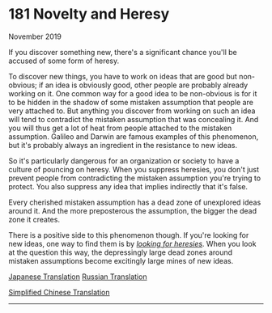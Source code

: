 # 181 Novelty and Heresy


  
 
  
 November 2019   
  
 If you discover something new, there's a significant chance you'll be accused of some form of heresy.   
  
 To discover new things, you have to work on ideas that are good but non- obvious; if an idea is obviously good, other people are probably already working on it. One common way for a good idea to be non-obvious is for it to be hidden in the shadow of some mistaken assumption that people are very attached to. But anything you discover from working on such an idea will tend to contradict the mistaken assumption that was concealing it. And you will thus get a lot of heat from people attached to the mistaken assumption. Galileo and Darwin are famous examples of this phenomenon, but it's probably always an ingredient in the resistance to new ideas.   
  
 So it's particularly dangerous for an organization or society to have a culture of pouncing on heresy. When you suppress heresies, you don't just prevent people from contradicting the mistaken assumption you're trying to protect. You also suppress any idea that implies indirectly that it's false.   
  
 Every cherished mistaken assumption has a dead zone of unexplored ideas around it. And the more preposterous the assumption, the bigger the dead zone it creates.   
  
 There is a positive side to this phenomenon though. If you're looking for new ideas, one way to find them is by [_looking for heresies_](say.html). When you look at the question this way, the depressingly large dead zones around mistaken assumptions become excitingly large mines of new ideas.   
  
 
  
 
  
 
  
 
  
 
  
 
  
 
  
 [Japanese Translation](https://note.com/tokyojack/n/n2cd5fc7b8eeb)   [Russian Translation](https://ideanomics.ru/articles/19728)   
  
 [Simplified Chinese Translation](https://www.douban.com/note/758984996/)   
  
 
  
 
  
 
  
 

 
* * *
 

 

